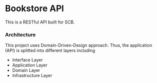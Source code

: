 # Bookstore API
This is a RESTful API built for SCB.

### Architecture
This project uses Domain-Driven-Design approach. Thus, the application (API) is splitted into different layers including

- Interface Layer
- Application Layer
- Domain Layer
- Infrastructure Layer